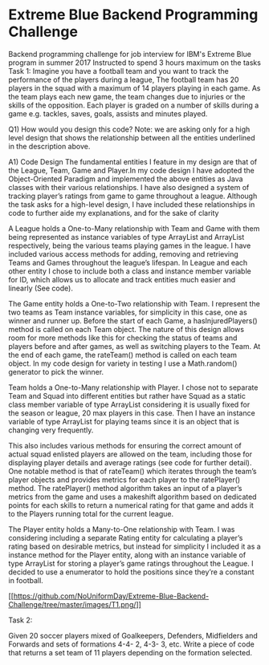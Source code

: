 # Extreme Blue Backend Programming Challenge
Backend programming challenge for job interview for IBM's Extreme Blue program in summer 2017
Instructed to spend 3 hours maximum on the tasks
Task 1:
Imagine you have a football team and you want to track the performance of the players
during a league, The football team has 20 players in the squad with a maximum of 14 players
playing in each game. As the team plays each new game, the team changes due to injuries or
the skills of the opposition. Each player is graded on a number of skills during a game e.g.
tackles, saves, goals, assists and minutes played.

Q1) How would you design this code? Note: we are asking only for a high level design that
shows the relationship between all the entities underlined in the description above.

A1) Code Design
The fundamental entities I feature in my design are that of the League, Team, Game
and Player.In my code design I have adopted the Object-Oriented Paradigm and
implemented the above entities as Java classes with their various relationships. I have
also designed a system of tracking player’s ratings from game to game throughout a
league. Although the task asks for a high-level design, I have included these
relationships in code to further aide my explanations, and for the sake of clarity

A League holds a One-to-Many relationship with Team and Game with them being
represented as instance variables of type ArrayList<Team> and ArrayList<Game>
respectively, being the various teams playing games in the league. I have included
various access methods for adding, removing and retrieving Teams and Games
throughout the league’s lifespan. In League and each other entity I chose to include
both a class and instance member variable for ID, which allows us to allocate and
track entities much easier and linearly (See code).

The Game entity holds a One-to-Two relationship with Team. I represent the two
teams as Team instance variables, for simplicity in this case, one as winner and runner
up. Before the start of each Game, a hasInjuredPlayers() method is called on each
Team object. The nature of this design allows room for more methods like this for
checking the status of teams and players before and after games, as well as switching
players to the Team. At the end of each game, the rateTeam() method is called on
each team object. In my code design for variety in testing I use a Math.random()
generator to pick the winner.

Team holds a One-to-Many relationship with Player. I chose not to separate Team and
Squad into different entities but rather have Squad as a static class member variable
of type ArrayList<Player> considering it is usually fixed for the season or league, 20
max players in this case. Then I have an instance variable of type ArrayList<Player> for
playing teams since it is an object that is changing very frequently.

This also includes various methods for ensuring the correct amount of actual squad
enlisted players are allowed on the team, including those for displaying player details
and average ratings (see code for further detail). One notable method is that of
rateTeam() which iterates through the team’s player objects and provides metrics for
each player to the ratePlayer() method. The ratePlayer() method algorithm takes an
input of a player’s metrics from the game and uses a makeshift algorithm based on
dedicated points for each skills to return a numerical rating for that game and adds it
to the Players running total for the current league.

The Player entity holds a Many-to-One relationship with Team. I was considering
including a separate Rating entity for calculating a player’s rating based on desirable
metrics, but instead for simplicity I included it as a instance method for the Player
entity, along with an instance variable of type ArrayList<Integer> for storing a player’s 
game ratings throughout the League. I decided to use a enumerator to hold the positions
since they’re a constant in football.

[[https://github.com/NoUniformDay/Extreme-Blue-Backend-Challenge/tree/master/images/T1.png/]]

Task 2:

Given 20 soccer players mixed of Goalkeepers, Defenders, Midfielders and Forwards and
sets of formations 4-4- 2, 4-3- 3, etc.
Write a piece of code that returns a set team of 11 players depending on the formation
selected.


